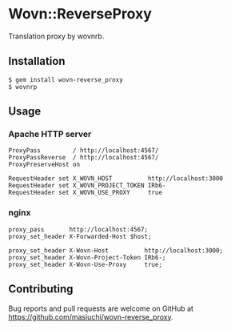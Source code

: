 # Wovn::ReverseProxy

Translation proxy by wovnrb.

## Installation

    $ gem install wovn-reverse_proxy
    $ wovnrp

## Usage

### Apache HTTP server

```
ProxyPass         / http://localhost:4567/
ProxyPassReverse  / http://localhost:4567/
ProxyPreserveHost on

RequestHeader set X_WOVN_HOST          http://localhost:3000
RequestHeader set X_WOVN_PROJECT_TOKEN IRb6-
RequestHeader set X_WOVN_USE_PROXY     true
```

### nginx

```
proxy_pass       http://localhost:4567;
proxy_set_header X-Forwarded-Host $host;

proxy_set_header X-Wovn-Host          http://localhost:3000;
proxy_set_header X-Wovn-Project-Token IRb6-;
proxy_set_header X-Wovn-Use-Proxy     true;
```

## Contributing

Bug reports and pull requests are welcome on GitHub at https://github.com/masiuchi/wovn-reverse_proxy.


